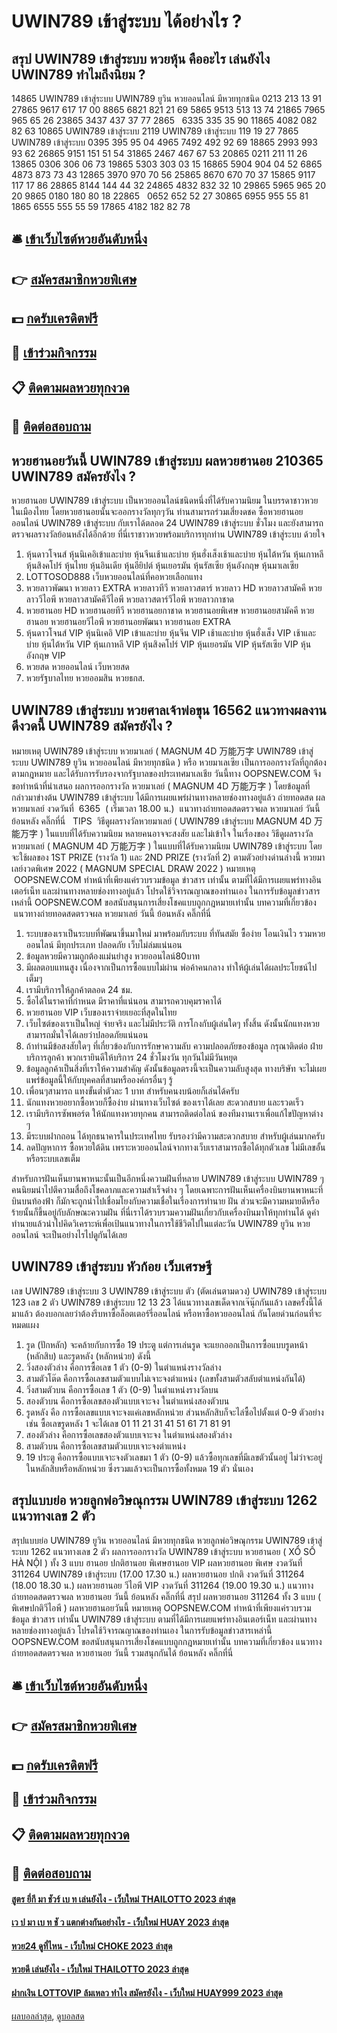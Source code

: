# UWIN789 เข้าสู่ระบบ ได้อย่างไร ?
## สรุป UWIN789 เข้าสู่ระบบ หวยหุ้น คืออะไร เล่นยังไง UWIN789 ทำไมถึงนิยม ?
14865 UWIN789 เข้าสู่ระบบ UWIN789 ยูวิน หวยออนไลน์ มีหวยทุกชนิด 0213 213 13 91
27865 9617 617 17 00
8865 6821 821 21 69
5865 9513 513 13 74
21865 7965 965 65 26
23865 3437 437 37 77
2865   6335 335 35 90
11865 4082 082 82 63
10865 UWIN789 เข้าสู่ระบบ 2119 UWIN789 เข้าสู่ระบบ 119 19 27
7865 UWIN789 เข้าสู่ระบบ 0395 395 95 04
4965 7492 492 92 69
18865 2993 993 93 62
26865 9151 151 51 54
31865 2467 467 67 53
20865 0211 211 11 26
13865 0306 306 06 73
19865 5303 303 03 15
16865 5904 904 04 52
6865 4873 873 73 43
12865 3970 970 70 56
25865 8670 670 70 37
15865 9117 117 17 86
28865 8144 144 44 32
24865 4832 832 32 10
29865 5965 965 20 20
9865 0180 180 80 18
22865   0652 652 52 27
30865 6955 955 55 81
1865 6555 555 55 59
17865 4182 182 82 78

## 🛎 [เข้าเว็บไซต์หวยอันดับหนึ่ง](https://bit.ly/3BG5bNw)
## 👉 [สมัครสมาชิกหวยพิเศษ](https://bit.ly/3BG5bNw)
## 💵 [กดรับเครดิตฟรี](https://bit.ly/3C3mvgS)
## 👑 [เข้าร่วมกิจกรรม](https://bit.ly/3C3mvgS)
## 📋 [ติดตามผลหวยทุกงวด](https://bit.ly/3C3mvgS)
## 📱 [ติดต่อสอบถาม](https://bit.ly/3C3mvgS)

## หวยฮานอยวันนี้ UWIN789 เข้าสู่ระบบ ผลหวยฮานอย 210365 UWIN789 สมัครยังไง ?
หวยฮานอย UWIN789 เข้าสู่ระบบ เป็นหวยออนไลน์ชนิดหนึ่งที่ได้รับความนิยม ในบรรดาชาวหวยในเมืองไทย โดยหวยฮานอยนั้นจะออกรางวัลทุกๆวัน ท่านสามารถร่วมเสี่ยงดชค ซื้อหวยฮานอยออนไลน์ UWIN789 เข้าสู่ระบบ กับเราได้ตลอด 24 UWIN789 เข้าสู่ระบบ ชั่วโมง และยังสามารถตรวจผลรางวัลย้อนหลังได้อีกด้วย ที่นี่เราชาวหวยพร้อมบริการทุกท่าน UWIN789 เข้าสู่ระบบ ด้วยใจ
1. หุ้นดาวโจนส์ หุ้นนิเคอิเข้าและบ่าย หุ้นจีนเช้าและบ่าย หุ้นฮั่งเส็งเช้าและบ่าย หุ้นไต้หวัน หุ้นเกาหลี หุ้นสิงคโปร์ หุ้นไทย หุ้นอินเดีย หุ้นอียิปต์ หุ้นเยอรมัน หุ้นรัสเซีย หุ้นอังกฤษ หุ้นมาเลเซีย
2. LOTTOSOD888 เว็บหวยออนไลน์ที่คอหวยเลือกแทง
3. หวยลาวพัฒนา หวยลาว EXTRA หวยลาวทีวี หวยลาวสตาร์ หวยลาว HD หวยลาวสามัคคี หวยลาววีไอพี หวยลาวสามัคคีวีไอพี หวยลาวสตาร์วีไอพี หวยลาวกาชาด
4. หวยฮานอย HD หวยฮานอยทีวี หวยฮานอยกาชาด หวยฮานอยพิเศษ หวยฮานอยสามัคคี หวยฮานอย หวยฮานอยวีไอพี หวยฮานอยพัฒนา หวยฮานอย EXTRA
5. หุ้นดาวโจนส์ VIP หุ้นนิเคอิ VIP เข้าและบ่าย หุ้นจีน VIP เช้าและบ่าย หุ้นฮั่งเส็ง VIP เช้าและบ่าย หุ้นไต้หวัน VIP หุ้นเกาหลี VIP หุ้นสิงคโปร์ VIP หุ้นเยอรมัน VIP หุ้นรัสเซีย VIP หุ้นอังกฤษ VIP
6. หวยสด หวยออนไลน์ เว็บหวยสด
7. หวยรัฐบาลไทย หวยออมสิน หวยธกส.

## UWIN789 เข้าสู่ระบบ หวยศาลเจ้าพ่อขุน 16562 แนวทางผลงานดีงวดนี้ UWIN789 สมัครยังไง ?
หมายเหตุ UWIN789 เข้าสู่ระบบ หวยมาเลย์ ( MAGNUM 4D 万能万字 UWIN789 เข้าสู่ระบบ UWIN789 ยูวิน หวยออนไลน์ มีหวยทุกชนิด ) หรือ หวยมาเลเซีย เป็นการออกรางวัลที่ถูกต้องตามกฎหมาย และได้รับการรับรองจากรัฐบาลของประเทศมาเลเชีย
วันนี้ทาง OOPSNEW.COM จึงขอทำหน้าที่นำเสนอ ผลการออกรางวัล หวยมาเลย์ ( MAGNUM 4D 万能万字 ) โดยข้อมูลที่กล่าวมาข่างต้น UWIN789 เข้าสู่ระบบ ได้มีการเผยแพร่ผ่านทางหลายช่องทางอยู่แล้ว
ถ่ายทอดสด ผลหวยมาเลย์ งวดวันที่  6365  ( เริ่มเวลา 18.00 น.)
 แนวทางถ่ายทอดสดตรวจผล หวยมาเลย์ วันนี้ ย้อนหลัง คลิ๊กที่นี่  
TIPS  วิธีดูผลรางวัลหวยมาเลย์ ( UWIN789 เข้าสู่ระบบ MAGNUM 4D 万能万字 ) ในแบบที่ได้รับความนิยม
หลายคนอาจจะสงสัย และไม่เข้าใจ ในเรื่องของ วิธีดูผลรางวัล หวยมาเลย์ ( MAGNUM 4D 万能万字 ) ในแบบที่ได้รับความนิยม UWIN789 เข้าสู่ระบบ โดยจะใช้ผลของ 1ST PRIZE (รางวัล 1) และ 2ND PRIZE (รางวัลที่ 2) ตามตัวอย่างด่านล่างนี้
หวยมาเลย์งวดพิเศษ 2022 ( MAGNUM SPECIAL DRAW 2022 )
หมายเหตุ  OOPSNEW.COM ทำหน้าที่เพียงแค่รวบรวมข้อมูล ข่าวสาร เท่านั้น ตามที่ได้มีการเผยแพร่ทางอินเตอร์เน็ท และผ่านทางหลายช่องทางอยู่แล้ว โปรดใช้วิจารณญาณของท่านเอง ในการรับข้อมูลข่าวสารเหล่านี้ OOPSNEW.COM ขอสนับสนุนการเสี่ยงโชคแบบถูกกฎหมายเท่านั้น
บทความที่เกี่ยวข้อง
 แนวทางถ่ายทอดสดตรวจผล หวยมาเลย์ วันนี้ ย้อนหลัง คลิ๊กที่นี่  
1. ระบบของเราเป็นระบบที่พัฒนาขึ้นมาใหม่ มาพร้อมกับระบบ ที่ทันสมัย ซื้อง่าย โอนเงินไว รวมหวยออนไลน์ มีทุกประเภท ปลอดภัย เว็บไม่ล่มแน่นอน
2. ข้อมูลหวยมีความถูกต้องแม่นยำสูง หวยออนไลน์80บาท
3. มีผลตอบแทนสูง เนื่องจากเป็นการซื้อแบบไม่ผ่าน พ่อค้าคนกลาง ทำให้ผู้เล่นได้ผลประโยชน์ไปเต็มๆ
4. เรามีบริการให้ลูกค้าตลอด 24 ชม.
5. ซื้อได้ในราคาที่กำหนด มีราคาที่แน่นอน สามารถควบคุมราคาได้
6. หวยฮานอย VIP เว็บของเราจ่ายเยอะที่สุดในไทย
7. เว็บไซต์ของเราเป็นใหญ่ จ่ายจริง และไม่มีประวัติ การโกงกับผู้เล่นใดๆ ทั้งสิ้น ดังนั้นนักแทงหวยสามารถมั่นใจได้เลยว่าปลอดภัยแน่นอน
8. ถ้าท่านมีข้อสงสัยใดๆ ที่เกี่ยวข้องกับการรักษาความลับ ความปลอดภัยของข้อมูล กรุณาติดต่อ ฝ่ายบริการลูกค้า พวกเรายินดีให้บริการ 24 ชั่วโมงวัน ทุกวันไม่มีวันหยุด
9. ข้อมูลลูกค้าเป็นสิ่งที่เราให้ความสำคัญ ดังนั้นข้อมูลตรงนี้จะเป็นความลับสูงสุด ทางบริษัท จะไม่เผยแพร่ข้อมูลนี้ให้กับบุคคลที่สามหรือองค์กรอื่นๆ รู้
10. เพื่อนๆสามารถ แทงขั้นต่ำตัวละ 1 บาท สำหรับคนงบน้อยก็เล่นได้ครับ
11. นักแทงหวยอยากซื้อหวยก็ซื้อง่าย ผ่านทางเว็บไซต์ ของเราได้เลย สะดวกสบาย และรวดเร็ว
12. เรามีบริการซัพพอร์ต ให้นักแทงหวยทุกคน สามารถติดต่อไลน์ ของทีมงานเราเพื่อแก้ไขปัญหาต่าง ๆ
13. มีระบบฝากถอน ได้ทุกธนาคารในประเทศไทย รับรองว่ามีความสะดวกสบาย สำหรับผู้เล่นมากครับ
14. ลดปัญหาการ ซื้อหวยใต้ดิน เพราะหวยออนไลน์จากทางเว็บเราสามารถซื้อได้ทุกตัวเลข ไม่มีเลขอั้น หรือระบบเลขเต็ม

สำหรับการฝันเห็นยานพาหนะนั้นเป็นอีกหนึ่งความฝันที่หลาย UWIN789 เข้าสู่ระบบ UWIN789 ๆ คนนิยมนำไปตีความสื่อถึงโชคลาภและความสำเร็จต่าง ๆ โดยเฉพาะการฝันเห็นเครื่องบินยานพาหนะที่บินบนท้องฟ้า ก็มักจะถูกนำไปเชื่อมโยงกับความเชื่อในเรื่องการทำนาย ฝัน ส่วนจะมีความหมายดีหรือร้ายนั้นก็ขึ้นอยู่กับลักษณะความฝัน ที่นี่เราได้รวบรวมความฝันเกี่ยวกับเครื่องบินมาให้ทุกท่านได้ ดูคำทำนายแล้วนำไปคิดวิเคราะห์เพื่อเป้นแนวทางในการใช้ชีวิตไปในแต่ละวัน UWIN789 ยูวิน หวยออนไลน์ จะเป็นอย่างไรไปดูกันได้เลย

## UWIN789 เข้าสู่ระบบ หัวก้อย เว็บเศรษฐี
เลข UWIN789 เข้าสู่ระบบ 3 UWIN789 เข้าสู่ระบบ ตัว (ตัดเล่นตามดวง) UWIN789 เข้าสู่ระบบ 123
เลข 2 ตัว UWIN789 เข้าสู่ระบบ 12 13 23
ได้แนวทางเลขเด็ดจากเจ๊นุ๊กกันแล้ว เลขครั้งนี้ได้มาแล้ว ต้องบอกเลยว่าต้องรีบหาซื้อล็อตเตอร์รี่ออนไลน์ หรือหาซื้อหวยออนไลน์ กันโดยด่วนก่อนที่จะหมดแผง
1. รูด (ปักหลัก) จะคล้ายกับการซื้อ 19 ประตู แต่การเล่นรูด จะแยกออกเป็นการซื้อแบบรูดหน้า (หลักสิบ) และรูดหลัง (หลักหน่วย) ดังนี้
2. วิ่งสองตัวล่าง คือการซื้อเลข 1 ตัว (0-9) ในตำแหน่งรางวัลล่าง
3. สามตัวโต๊ด คือการซื้อเลขสามตัวแบบไม่เจาะจงตำแหน่ง (เลขทั้งสามตัวสลับตำแหน่งกันได้)
4. วิ่งสามตัวบน คือการซื้อเลข 1 ตัว (0-9) ในตำแหน่งรางวัลบน
5. สองตัวบน คือการซื้อเลขสองตัวแบบเจาะจง ในตำแหน่งสองตัวบน
6. รูดหลัง คือ การซื้อเลขแบบเจาะจงแค่เลขหลักหน่วย ส่วนหลักสิบก็จะไล่ซื้อไปตั้งแต่ 0-9 ตัวอย่างเช่น ซื้อเลขรูดหลัง 1 จะได้เลข 01 11 21 31 41 51 61 71 81 91
7. สองตัวล่าง คือการซื้อเลขสองตัวแบบเจาะจง ในตำแหน่งสองตัวล่าง
8. สามตัวบน คือการซื้อเลขสามตัวแบบเจาะจงตำแหน่ง
9. 19 ประตู คือการซื้อแบบเจาะจงตัวเลขมา 1 ตัว (0-9) แล้วซื้อทุกเลขที่มีเลขตัวนั้นอยู่ ไม่ว่าจะอยู่ในหลักสิบหรือหลักหน่วย ซึ่งรวมแล้วจะเป็นการซื้อทั้งหมด 19 ตัว นั่นเอง

## สรุปแบบย่อ หวยลูกพ่อวิษณุกรรม UWIN789 เข้าสู่ระบบ 1262 แนวทางเลข 2 ตัว
สรุปแบบย่อ UWIN789 ยูวิน หวยออนไลน์ มีหวยทุกชนิด หวยลูกพ่อวิษณุกรรม UWIN789 เข้าสู่ระบบ 1262 แนวทางเลข 2 ตัว ผลการออกรางวัล UWIN789 เข้าสู่ระบบ หวยฮานอย ( XỔ SỐ HÀ NỘI ) ทั้ง 3 แบบ ฮานอย ปกติฮานอย พิเศษฮานอย VIP
ผลหวยฮานอย พิเศษ งวดวันที่ 311264 UWIN789 เข้าสู่ระบบ (17.00 17.30 น.)
ผลหวยฮานอย ปกติ งวดวันที่ 311264 (18.00 18.30 น.)
ผลหวยฮานอย วีไอพี VIP งวดวันที่ 311264 (19.00 19.30 น.)
 แนวทางถ่ายทอดสดตรวจผล หวยฮานอย วันนี้ ย้อนหลัง คลิ๊กที่นี่ 
สรุป ผลหวยฮานอย 311264 ทั้ง 3 แบบ ( พิเศษปกติวีไอพี ) ผลหวยฮานอยวันนี้
หมายเหตุ OOPSNEW.COM ทำหน้าที่เพียงแค่รวบรวมข้อมูล ข่าวสาร เท่านั้น UWIN789 เข้าสู่ระบบ ตามที่ได้มีการเผยแพร่ทางอินเตอร์เน็ท และผ่านทางหลายช่องทางอยู่แล้ว โปรดใช้วิจารณญาณของท่านเอง ในการรับข้อมูลข่าวสารเหล่านี้ OOPSNEW.COM ขอสนับสนุนการเสี่ยงโชคแบบถูกกฎหมายเท่านั้น
บทความที่เกี่ยวข้อง
แนวทางถ่ายทอดสดตรวจผล หวยฮานอย วันนี้ รวมสนุกกันได้ ย้อนหลัง คลิ๊กที่นี่

## 🛎 [เข้าเว็บไซต์หวยอันดับหนึ่ง](https://bit.ly/3BG5bNw)
## 👉 [สมัครสมาชิกหวยพิเศษ](https://bit.ly/3BG5bNw)
## 💵 [กดรับเครดิตฟรี](https://bit.ly/3C3mvgS)
## 👑 [เข้าร่วมกิจกรรม](https://bit.ly/3C3mvgS)
## 📋 [ติดตามผลหวยทุกงวด](https://bit.ly/3C3mvgS)
## 📱 [ติดต่อสอบถาม](https://bit.ly/3C3mvgS)

#### [สูตร ยี่กี มา ชัวร์ เบ ท เล่นยังไง - เว็บใหม่ THAILOTTO 2023 ล่าสุด](https://atom.io/themes/สูตร%20ยี่กี%20มา%20ชัวร์%20เบ%20ท%20เล่นยังไง%20-%20เว็บใหม่%20thailotto%202023%20ล่าสุด)
#### [เว ป มา เบ ท ชั ว แตกต่างกันอย่างไร - เว็บใหม่ HUAY 2023 ล่าสุด](https://atom.io/themes/เว%20ป%20มา%20เบ%20ท%20ชั%20ว%20แตกต่างกันอย่างไร%20-%20เว็บใหม่%20huay%202023%20ล่าสุด)
#### [หวย24 ดูที่ไหน - เว็บใหม่ CHOKE 2023 ล่าสุด](https://atom.io/themes/หวย24%20ดูที่ไหน%20-%20เว็บใหม่%20choke%202023%20ล่าสุด)
#### [หวยดี เล่นยังไง - เว็บใหม่ THAILOTTO 2023 ล่าสุด](https://atom.io/themes/หวยดี%20เล่นยังไง%20-%20เว็บใหม่%20thailotto%202023%20ล่าสุด)
#### [ฝากเงิน LOTTOVIP ล้มเหลว ทําไง สมัครยังไง - เว็บใหม่ HUAY999 2023 ล่าสุด](https://atom.io/themes/ฝากเงิน%20lottovip%20ล้มเหลว%20ทําไง%20สมัครยังไง%20-%20เว็บใหม่%20huay999%202023%20ล่าสุด)

[ผลบอลล่าสุด](https://siamsport.tv "ผลบอลล่าสุด"), [ดูบอลสด](https://siamsport.tv/ดูบอลสด "ดูบอลสด")
